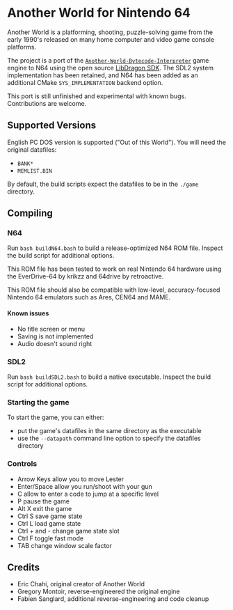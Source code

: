 # Another World for Nintendo 64

Another World is a platforming, shooting, puzzle-solving game from the early 1990's released on many home computer and video game console platforms.

The project is a port of the [`Another-World-Bytecode-Interpreter`](https://github.com/fabiensanglard/Another-World-Bytecode-Interpreter) game engine to N64 using the open source [LibDragon SDK](https://github.com/DragonMinded/libdragon). The SDL2 system implementation has been retained, and N64 has been added as an additional CMake `SYS_IMPLEMENTATION` backend option.

This port is still unfinished and experimental with known bugs. Contributions are welcome.

## Supported Versions

English PC DOS version is supported ("Out of this World"). You will need the original datafiles:

- `BANK*`
- `MEMLIST.BIN`

By default, the build scripts expect the datafiles to be in the `./game` directory.

## Compiling

### N64

Run `bash buildN64.bash` to build a release-optimized N64 ROM file. Inspect the build script for additional options.

This ROM file has been tested to work on real Nintendo 64 hardware using the EverDrive-64 by krikzz and 64drive by retroactive.

This ROM file should also be compatible with low-level, accuracy-focused Nintendo 64 emulators such as Ares, CEN64 and MAME.

#### Known issues

- No title screen or menu
- Saving is not implemented
- Audio doesn't sound right

### SDL2

Run `bash buildSDL2.bash` to build a native executable. Inspect the build script for additional options.

### Starting the game

To start the game, you can either:

- put the game's datafiles in the same directory as the executable
- use the `--datapath` command line option to specify the datafiles directory

### Controls

- Arrow Keys      allow you to move Lester
- Enter/Space     allow you run/shoot with your gun
- C               allow to enter a code to jump at a specific level
- P               pause the game
- Alt X           exit the game
- Ctrl S          save game state
- Ctrl L          load game state
- Ctrl + and -    change game state slot
- Ctrl F          toggle fast mode
- TAB             change window scale factor

## Credits

- Eric Chahi, original creator of Another World
- Gregory Montoir, reverse-engineered the original engine
- Fabien Sanglard, additional reverse-engineering and code cleanup
